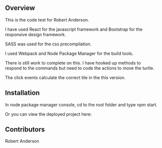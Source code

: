 ## Overview

This is the code test for Robert Anderson.

I have used React for the javascript framework and Bootstrap for the responsive design framework.

SASS was used for the css precompilation.

I used Webpack and Node Package Manager for the build tools.

There is still work to complete on this. I have hooked up methods to respond to the commands but need to code the actions to move the turtle.

The click events calculate the correct tile in the this version.


## Installation

In node package manager console, cd to the root folder and type npm start.

Or you can view the deployed project here:



## Contributors

Robert Anderson


